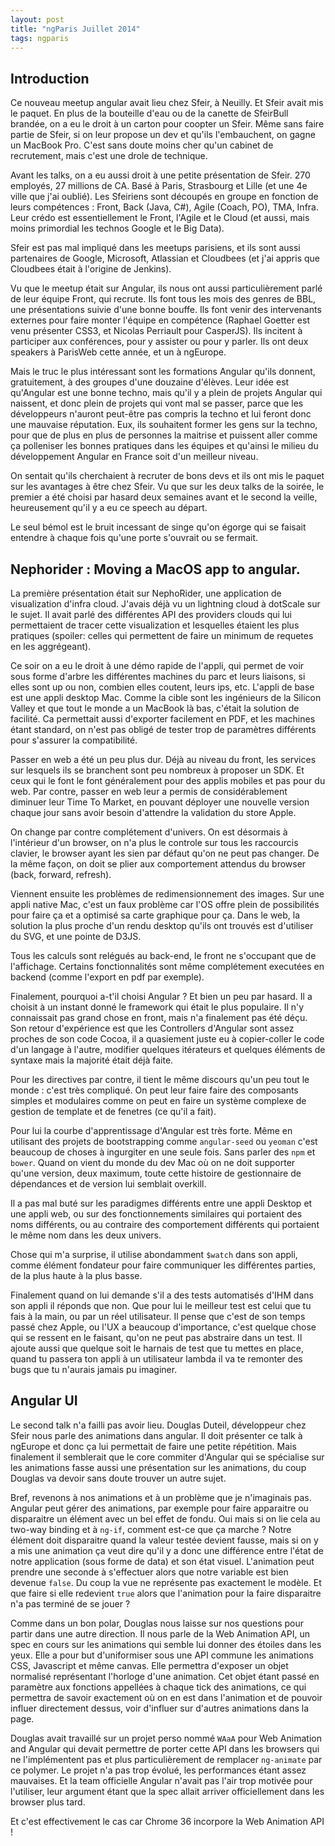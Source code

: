 ```yaml
---
layout: post
title: "ngParis Juillet 2014"
tags: ngparis
---
```


## Introduction

Ce nouveau meetup angular avait lieu chez Sfeir, à Neuilly. Et Sfeir avait mis
le paquet. En plus de la bouteille d'eau ou de la canette de SfeirBull brandée,
on a eu le droit à un carton pour coopter un Sfeir. Même sans faire partie de
Sfeir, si on leur propose un dev et qu'ils l'embauchent, on gagne un MacBook Pro.
C'est sans doute moins cher qu'un cabinet de recrutement, mais c'est une drole
de technique.

Avant les talks, on a eu aussi droit à une petite présentation de Sfeir. 270
employés, 27 millions de CA. Basé à Paris, Strasbourg et Lille (et une 4e
ville que j'ai oublié). Les Sfeiriens sont découpés en groupe en fonction de
leurs compétences : Front, Back (Java, C#), Agile (Coach, PO), TMA, Infra. Leur
crédo est essentiellement le Front, l'Agile et le Cloud (et aussi, mais moins
primordial les technos Google et le Big Data).

Sfeir est pas mal impliqué dans les meetups parisiens, et ils sont aussi
partenaires de Google, Microsoft, Atlassian et Cloudbees (et j'ai appris que
Cloudbees était à l'origine de Jenkins).

Vu que le meetup était sur Angular, ils nous ont aussi particulièrement parlé
de leur équipe Front, qui recrute. Ils font tous les mois des genres de BBL,
une présentations suivie d'une bonne bouffe. Ils font venir des intervenants
externes pour faire monter l'équipe en compétence (Raphael Goetter est venu
présenter CSS3, et Nicolas Perriault pour CasperJS). Ils incitent à participer
aux conférences, pour y assister ou pour y parler. Ils ont deux speakers
à ParisWeb cette année, et un à ngEurope.

Mais le truc le plus intéressant sont les formations Angular qu'ils donnent,
gratuitement, à des groupes d'une douzaine d'élèves. Leur idée est qu'Angular
est une bonne techno, mais qu'il y a plein de projets Angular qui naissent, et
donc plein de projets qui vont mal se passer, parce que les développeurs
n'auront peut-être pas compris la techno et lui feront donc une mauvaise
réputation. Eux, ils souhaitent former les gens sur la techno, pour que de plus
en plus de personnes la maitrise et puissent aller comme ça polleniser les
bonnes pratiques dans les équipes et qu'ainsi le milieu du développement
Angular en France soit d'un meilleur niveau.

On sentait qu'ils cherchaient à recruter de bons devs et ils ont mis le paquet
sur les avantages à être chez Sfeir. Vu que sur les deux talks de la soirée, le
premier a été choisi par hasard deux semaines avant et le second la veille,
heureusement qu'il y a eu ce speech au départ.

Le seul bémol est le bruit incessant de singe qu'on égorge qui se faisait
entendre à chaque fois qu'une porte s'ouvrait ou se fermait.

## Nephorider : Moving a MacOS app to angular.

La première présentation était sur NephoRider, une application de visualization
d'infra cloud. J'avais déjà vu un lightning cloud à dotScale sur le sujet. Il
avait parlé des différentes API des providers clouds qui lui permettaient de
tracer cette visualization et lesquelles étaient les plus pratiques (spoiler:
celles qui permettent de faire un minimum de requetes en les aggrégeant).

Ce soir on a eu le droit à une démo rapide de l'appli, qui permet de voir sous
forme d'arbre les différentes machines du parc et leurs liaisons, si elles sont
up ou non, combien elles coutent, leurs ips, etc. L'appli de base est une appli
desktop Mac. Comme la cible sont les ingénieurs de la Silicon Valley et que
tout le monde a un MacBook là bas, c'était la solution de facilité. Ca
permettait aussi d'exporter facilement en PDF, et les machines étant standard,
on n'est pas obligé de tester trop de paramètres différents pour s'assurer la
compatibilité.

Passer en web a été un peu plus dur. Déjà au niveau du front, les services sur
lesquels ils se branchent sont peu nombreux à proposer un SDK. Et ceux qui le
font le font généralement pour des applis mobiles et pas pour du web. Par
contre, passer en web leur a permis de considérablement diminuer leur Time To
Market, en pouvant déployer une nouvelle version chaque jour sans avoir besoin
d'attendre la validation du store Apple.

On change par contre complétement d'univers. On est désormais à l'intérieur
d'un browser, on n'a plus le controle sur tous les raccourcis clavier, le
browser ayant les sien par défaut qu'on ne peut pas changer. De la même façon,
on doit se plier aux comportement attendus du browser (back, forward, refresh).

Viennent ensuite les problèmes de redimensionnement des images. Sur une appli
native Mac, c'est un faux problème car l'OS offre plein de possibilités pour
faire ça et a optimisé sa carte graphique pour ça. Dans le web, la solution la
plus proche d'un rendu desktop qu'ils ont trouvés est d'utiliser du SVG, et une
pointe de D3JS.

Tous les calculs sont relégués au back-end, le front ne s'occupant que de
l'affichage. Certains fonctionnalités sont même complétement executées en
backend (comme l'export en pdf par exemple).

Finalement, pourquoi a-t'il choisi Angular ? Et bien un peu par hasard. Il
a choisit à un instant donné le framework qui était le plus populaire. Il n'y
connaissait pas grand chose en front, mais n'a finalement pas été déçu. Son
retour d'expérience est que les Controllers d'Angular sont assez proches de son
code Cocoa, il a quasiement juste eu à copier-coller le code d'un langage
à l'autre, modifier quelques itérateurs et quelques éléments de syntaxe mais la
majorité était déjà faite.

Pour les directives par contre, il tient le même discours qu'un peu tout le
monde : c'est très compliqué. On peut leur faire faire des composants simples
et modulaires comme on peut en faire un système complexe de gestion de template
et de fenetres (ce qu'il a fait).

Pour lui la courbe d'apprentissage d'Angular est très forte. Même en utilisant
des projets de bootstrapping comme `angular-seed` ou `yeoman` c'est beaucoup
de choses à ingurgiter en une seule fois. Sans parler des `npm` et `bower`.
Quand on vient du monde du dev Mac où on ne doit supporter qu'une version, deux
maximum, toute cette histoire de gestionnaire de dépendances et de version lui
semblait overkill.

Il a pas mal buté sur les paradigmes différents entre une appli Desktop et une
appli web, ou sur des fonctionnements similaires qui portaient des noms
différents, ou au contraire des comportement différents qui portaient le même
nom dans les deux univers.

Chose qui m'a surprise, il utilise abondamment `$watch` dans son appli, comme
élément fondateur pour faire communiquer les différentes parties, de la plus
haute à la plus basse.

Finalement quand on lui demande s'il a des tests automatisés d'IHM dans son
appli il réponds que non. Que pour lui le meilleur test est celui que tu fais
à la main, ou par un réel utilisateur. Il pense que c'est de son temps passé
chez Apple, ou l'UX a beaucoup d'importance, c'est quelque chose qui se ressent
en le faisant, qu'on ne peut pas abstraire dans un test. Il ajoute aussi que
quelque soit le harnais de test que tu mettes en place, quand tu passera ton
appli à un utilisateur lambda il va te remonter des bugs que tu n'aurais jamais
pu imaginer.

## Angular UI

Le second talk n'a failli pas avoir lieu. Douglas Duteil, développeur chez
Sfeir nous parle des animations dans angular. Il doit présenter ce talk
à ngEurope et donc ça lui permettait de faire une petite répétition. Mais
finalement il semblerait que le core commiter d'Angular qui se spécialise sur
les animations fasse aussi une présentation sur les animations, du coup Douglas
va devoir sans doute trouver un autre sujet.

Bref, revenons à nos animations et à un problème que je n'imaginais pas.
Angular peut gérer des animations, par exemple pour faire apparaitre ou
disparaitre un élément avec un bel effet de fondu. Oui mais si on lie cela au
two-way binding et à `ng-if`, comment est-ce que ça marche ? Notre élément doit
disparaitre quand la valeur testée devient fausse, mais si on y a mis une
animation ça veut dire qu'il y a donc une différence entre l'état de notre
application (sous forme de data) et son état visuel. L'animation peut prendre
une seconde à s'effectuer alors que notre variable est bien devenue `false`. Du
coup la vue ne représente pas exactement le modèle. Et que faire si elle
redevient `true` alors que l'animation pour la faire disparaitre n'a pas
terminé de se jouer ?

Comme dans un bon polar, Douglas nous laisse sur nos questions pour partir dans
une autre direction. Il nous parle de la Web Animation API, un spec en cours
sur les animations qui semble lui donner des étoiles dans les yeux. Elle a pour
but d'uniformiser sous une API commune les animations CSS, Javascript et même
canvas. Elle permettra d'exposer un objet normalisé représentant l'horloge
d'une animation. Cet objet étant passé en paramètre aux fonctions appellées
à chaque tick des animations, ce qui permettra de savoir exactement où on en
est dans l'animation et de pouvoir influer directement dessus, voir d'influer
sur d'autres animations dans la page.

Douglas avait travaillé sur un projet perso nommé `WAaA` pour Web Animation and
Angular qui devait permettre de porter cette API dans les browsers qui ne
l'implémentent pas et plus particulièrement de remplacer `ng-animate` par ce
polymer. Le projet n'a pas trop évolué, les performances étant assez mauvaises.
Et la team officielle Angular n'avait pas l'air trop motivée pour l'utiliser,
leur argument étant que la spec allait arriver officiellement dans les browser
plus tard.

Et c'est effectivement le cas car Chrome 36 incorpore la Web Animation API !









